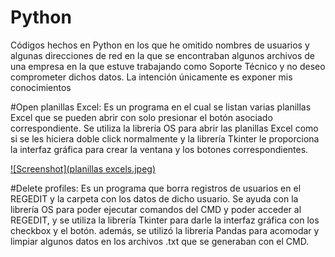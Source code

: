 # Python
Códigos hechos en Python en los que he omitido nombres de usuarios y algunas direcciones de red en la que se encontraban algunos archivos de una empresa en la que estuve trabajando como Soporte Técnico y no deseo comprometer dichos datos. La intención únicamente es exponer mis conocimientos

#Open planillas Excel: Es un programa en el cual se listan varias planillas Excel que se pueden abrir con solo presionar el botón asociado correspondiente. Se utiliza la librería OS para abrir las planillas Excel como si se les hiciera doble click normalmente y la librería Tkinter le proporciona la interfaz gráfica para crear la ventana y los botones correspondientes.

[![Screenshot](planillas excels.jpeg)](https://github.com/wglopez/Python/blob/48f9d16b17cf7aabda79c1c973acf3def72688c6/open%20planillas%20excels.jpeg)




#Delete profiles: Es un programa que borra registros de usuarios en el REGEDIT y la carpeta con los datos de dicho usuario. Se ayuda con la librería OS para poder ejecutar comandos del CMD y poder acceder al REGEDIT, y se utiliza la librería Tkinter para darle la interfaz gráfica con los checkbox y el botón. además, se utilizó la librería Pandas para acomodar y limpiar algunos datos en los archivos .txt que se generaban con el CMD.
